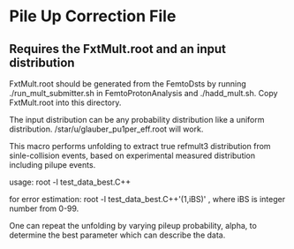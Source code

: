 # Pile Up Correction File #

## Requires the FxtMult.root and an input distribution ##

FxtMult.root should be generated from the FemtoDsts by running 
./run_mult_submitter.sh in FemtoProtonAnalysis and ./hadd_mult.sh.
Copy FxtMult.root into this directory.

The input distribution can be any probability distribution like a uniform
distribution. /star/u/glauber_pu1per_eff.root will work.

This macro performs unfolding to extract true refmult3 distribution 
from sinle-collision events, based on experimental measured distribution 
including pilupe events.

  usage:
  root -l test_data_best.C++

  for error estimation:
  root -l test_data_best.C++'(1,iBS)'
  , where iBS is integer number from 0-99.

One can repeat the unfolding by varying pileup probability, alpha, to 
determine the best parameter which can describe the data.

